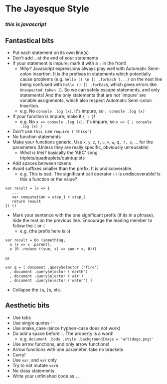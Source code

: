 # The Jayesque Style

### *this is javascript*

## Fantastical bits
- Put each statement on its own line(s)
- Don't add `;` at the end of your statements
- If your statement is impure; mark it with a `;` in the front!
    - _Why?_ Javascript expressions always play well with Automatic Semi-colon Insertion. It is the prefixes in statements which potentially cause problems (e.g. `hello () \n [] .forEach (...)` on the next line being confused with `hello () [] .forEach`, which gives errors like `Unexpected token ]`). So we can safely escape statements, and only statements! And the only statements that are not 'impure' are variable assignments, which also respect Automatic Semi-colon Insertion.
    - e.g. No `console .log (x)`. It's impure, so `; console .log (x)`
- If your function is impure; make it `{ ; }`!
    - e.g. No `x => console .log (x)`. It's impure, so `x => { ; console .log (x) }`
- Don't use `this`, use `require ('thiss')`
- No function statements
- Make your functions generic. Use `x`, `y`, `z`, `t`, `u`, `v`, `w`, q`, `r`, s`, ... for the parameters (Unless they are really specific, obviously unreusable)
   - _What is this?_ basically the 'ABC' song triplets/quadruplets/quintuplets
- Add spaces between tokens
- Avoid suffixes smaller than the prefix. It is undiscoverable.
    - e.g. This is bad. The significant call operator `()` is undiscoverable! Is this a function or the value?

```
var result = (x => {
   ...
   var computation = step_1 + step_2
   return result
}) ()
```
- Mark your sentence with the one significant prefix (if its in a phrase), hide the rest on the previous line. Encourage the leading member to follow the `[` or `(`
    - e.g. (the prefix here is `o`)

```
var result = Oo (something,
  o (x => x .parent),
  o (R .reduce ((sum, x) => sum + x, 0)))
```
   or
```
var q = [ document .querySelector ('fire')
  , document .querySelector ('earth')
  , document .querySelector ('air')
  , document .querySelector ('water') ]
```
- Collapse the `)`s, `}`s, etc.

## Aesthetic bits
- Use tabs
- Use single quotes `''`
- Use snake_case (since hyphen-case does not work)
- Do add a space before `.`. The property is a word!
    - e.g. `document .body .style .backgroundImage = 'url(doge.png)'`
- Use arrow functions, and only arrow functions!
- Arrow functions with one parameter, take no brackets
- Curry!
- Use `var`, and `var` only
- Try to not mutate `var`s
- No class statements
- Write your unfinished code as `...`
